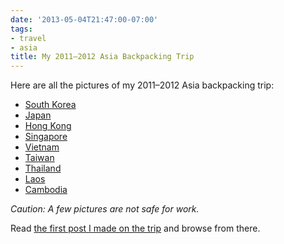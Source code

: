 ```yaml
---
date: '2013-05-04T21:47:00-07:00'
tags:
- travel
- asia
title: My 2011–2012 Asia Backpacking Trip
---
```


Here are all the pictures of my 2011–2012 Asia backpacking trip:

- [South Korea](https://www.dropbox.com/gallery/18866064/1/South%20Korea%202011?h=9a5f74)
- [Japan](https://www.dropbox.com/gallery/18866064/1/Japan%202011?h=6116ec)
- [Hong Kong](https://www.dropbox.com/gallery/18866064/1/Hong%20Kong%202011?h=ed2cbc)
- [Singapore](https://www.dropbox.com/gallery/18866064/1/Singapore%202011?h=4eca07)
- [Vietnam](https://www.dropbox.com/gallery/18866064/1/Vietnam%202011?h=739f41)
- [Taiwan](https://www.dropbox.com/gallery/18866064/1/Taiwan%202011?h=08fa88)
- [Thailand](https://www.dropbox.com/gallery/18866064/1/Thailand%202012?h=47e9e9)
- [Laos](https://www.dropbox.com/gallery/18866064/1/Laos%202012?h=133d12)
- [Cambodia](https://www.dropbox.com/gallery/18866064/1/Cambodia%202012?h=a248de)

*Caution: A few pictures are not safe for work.*

Read [the first post I made on the trip](/blog/2011/10/09/adventures-in-asia/) and browse from there.
